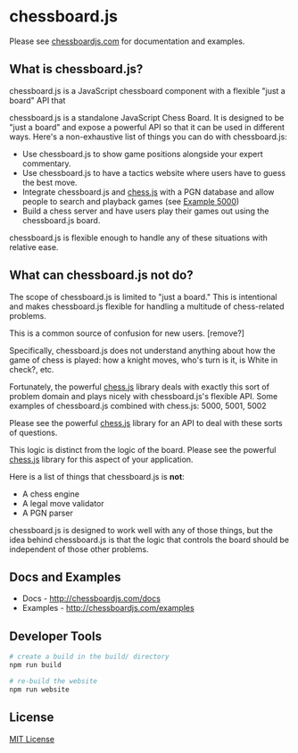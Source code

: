 # chessboard.js

<!-- chessboard.js is a JavaScript chessboard component. It depends on [jQuery]. -->

Please see [chessboardjs.com] for documentation and examples.

## What is chessboard.js?

chessboard.js is a JavaScript chessboard component with a flexible "just a
board" API that

chessboard.js is a standalone JavaScript Chess Board. It is designed to be "just
a board" and expose a powerful API so that it can be used in different ways.
Here's a non-exhaustive list of things you can do with chessboard.js:

- Use chessboard.js to show game positions alongside your expert commentary.
- Use chessboard.js to have a tactics website where users have to guess the best
  move.
- Integrate chessboard.js and [chess.js] with a PGN database and allow people to
  search and playback games (see [Example 5000])
- Build a chess server and have users play their games out using the
  chessboard.js board.

chessboard.js is flexible enough to handle any of these situations with relative
ease.

## What can chessboard.js **not** do?

The scope of chessboard.js is limited to "just a board." This is intentional and
makes chessboard.js flexible for handling a multitude of chess-related problems.

This is a common source of confusion for new users. [remove?]

Specifically, chessboard.js does not understand anything about how the game of
chess is played: how a knight moves, who's turn is it, is White in check?, etc.

Fortunately, the powerful [chess.js] library deals with exactly this sort of
problem domain and plays nicely with chessboard.js's flexible API. Some examples
of chessboard.js combined with chess.js: 5000, 5001, 5002

Please see the powerful [chess.js] library for an API to deal with these sorts
of questions.


This logic is distinct from the logic of the board. Please see the powerful
[chess.js] library for this aspect of your application.



Here is a list of things that chessboard.js is **not**:

- A chess engine
- A legal move validator
- A PGN parser

chessboard.js is designed to work well with any of those things, but the idea
behind chessboard.js is that the logic that controls the board should be
independent of those other problems.

## Docs and Examples

- Docs - <http://chessboardjs.com/docs>
- Examples - <http://chessboardjs.com/examples>

## Developer Tools

```sh
# create a build in the build/ directory
npm run build

# re-build the website
npm run website
```

## License

[MIT License](LICENSE.md)

[jQuery]:https://jquery.com/
[chessboardjs.com]:http://chessboardjs.com
[chess.js]:https://github.com/jhlywa/chess.js
[Example 5000]:http://chessboardjs.com/examples#5000
